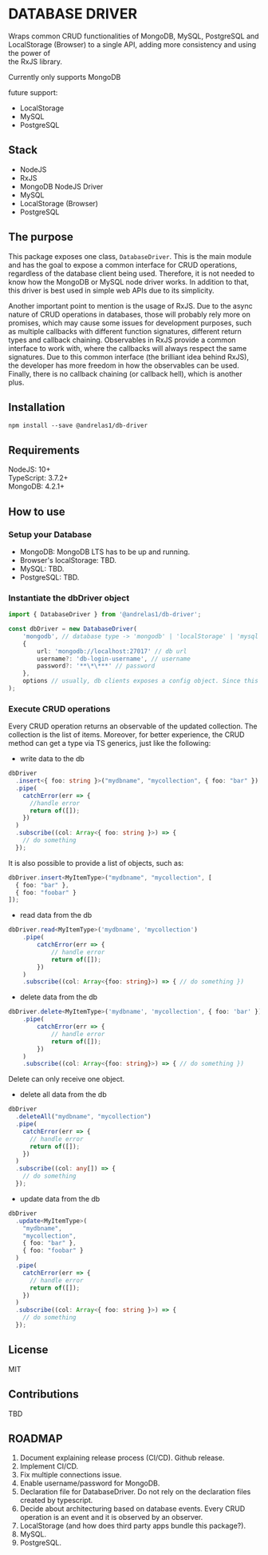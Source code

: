 # DATABASE DRIVER

Wraps common CRUD functionalities of MongoDB, MySQL, PostgreSQL and LocalStorage (Browser) to a single API, adding more consistency and using the power of <br>
the RxJS library.

Currently only supports MongoDB

future support:

- LocalStorage
- MySQL
- PostgreSQL

## Stack

- NodeJS
- RxJS
- MongoDB NodeJS Driver
- MySQL
- LocalStorage (Browser)
- PostgreSQL

## The purpose

This package exposes one class, `DatabaseDriver`. This is the main module and has the goal to expose a common interface for
CRUD operations, regardless of the database client being used. Therefore, it is not needed to know how the MongoDB or MySQL node driver
works.
In addition to that, this driver is best used in simple web APIs due to its simplicity.

Another important point to mention is the usage of RxJS. Due to the async nature of CRUD operations in databases, those will probably
rely more on promises, which may cause some issues for development purposes, such as multiple callbacks with different function signatures, different
return types and callback chaining. Observables in RxJS provide a common interface to work with, where the callbacks will always respect
the same signatures. Due to this common interface (the brilliant idea behind RxJS), the developer has more freedom in how the observables
can be used. Finally, there is no callback chaining (or callback hell), which is another plus.

## Installation

`npm install --save @andrelas1/db-driver`

## Requirements

NodeJS: 10+ <br>
TypeScript: 3.7.2+ <br>
MongoDB: 4.2.1+

## How to use

### Setup your Database

- MongoDB: MongoDB LTS has to be up and running.
- Browser's localStorage: TBD.
- MySQL: TBD.
- PostgreSQL: TBD.

### Instantiate the dbDriver object

```typescript
import { DatabaseDriver } from '@andrelas1/db-driver';

const dbDriver = new DatabaseDriver(
    'mongodb', // database type -> 'mongodb' | 'localStorage' | 'mysql' | 'postgresql'
    {
        url: 'mongodb://localhost:27017' // db url
        username?: 'db-login-username', // username
        password?: '**\*\***' // password
    },
    options // usually, db clients exposes a config object. Since this still only supports mongo, this is equivalent to the MongoClientOptions
);
```

### Execute CRUD operations

Every CRUD operation returns an observable of the updated collection. The collection is the list of items. Moreover, for better experience, the CRUD method can get a type via TS generics, just like the following:

- write data to the db

```typescript
dbDriver
  .insert<{ foo: string }>("mydbname", "mycollection", { foo: "bar" })
  .pipe(
    catchError(err => {
      //handle error
      return of([]);
    })
  )
  .subscribe((col: Array<{ foo: string }>) => {
    // do something
  });
```

It is also possible to provide a list of objects, such as:

```typescript
dbDriver.insert<MyItemType>("mydbname", "mycollection", [
  { foo: "bar" },
  { foo: "foobar" }
]);
```

- read data from the db

```typescript
dbDriver.read<MyItemType>('mydbname', 'mycollection')
    .pipe(
        catchError(err => {
            // handle error
            return of([]);
        })
    )
    .subscribe((col: Array<{foo: string}>) => { // do something })
```

- delete data from the db

```typescript
dbDriver.delete<MyItemType>('mydbname', 'mycollection', { foo: 'bar' })
    .pipe(
        catchError(err => {
            // handle error
            return of([]);
        })
    )
    .subscribe((col: Array<{foo: string}>) => { // do something })
```

Delete can only receive one object.

- delete all data from the db

```typescript
dbDriver
  .deleteAll("mydbname", "mycollection")
  .pipe(
    catchError(err => {
      // handle error
      return of([]);
    })
  )
  .subscribe((col: any[]) => {
    // do something
  });
```

- update data from the db

```typescript
dbDriver
  .update<MyItemType>(
    "mydbname",
    "mycollection",
    { foo: "bar" },
    { foo: "foobar" }
  )
  .pipe(
    catchError(err => {
      // handle error
      return of([]);
    })
  )
  .subscribe((col: Array<{ foo: string }>) => {
    // do something
  });
```

## License

MIT

## Contributions

TBD

## ROADMAP

1. Document explaining release process (CI/CD). Github release.
2. Implement CI/CD.
3. Fix multiple connections issue.
4. Enable username/password for MongoDB.
5. Declaration file for DatabaseDriver. Do not rely on the declaration files created by typescript.
6. Decide about architecturing based on database events. Every CRUD operation is an event and it is observed by an observer.
7. LocalStorage (and how does third party apps bundle this package?).
8. MySQL.
9. PostgreSQL.
